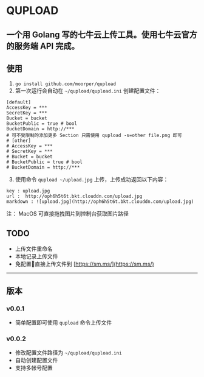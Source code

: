 # QUPLOAD

一个用 Golang 写的七牛云上传工具。使用七牛云官方的服务端 API 完成。
---
## 使用

1. `go install github.com/moorper/qupload`
2. 第一次运行会自动在 `~/qupload/qupload.ini` 创建配置文件：
```
[default]	
AccessKey = ***
SecretKey = ***
Bucket = bucket
BucketPublic = true # bool
BucketDomain = http://***
# 可不受限制的添加更多 Section 只需使用 qupload -s=other file.png 即可
# [other]
# AccessKey = ***
# SecretKey = ***
# Bucket = bucket
# BucketPublic = true # bool
# BucketDomain = http://***
```
3. 使用命令 `qupload ~/upload.jpg` 上传，上传成功返回以下内容：
```
key : upload.jpg
url :  http://oph6h5t6t.bkt.clouddn.com/upload.jpg
markdown : ![upload.jpg](http://oph6h5t6t.bkt.clouddn.com/upload.jpg)
```
注：
MacOS 可直接拖拽图片到控制台获取图片路径

## TODO
* 上传文件重命名
* 本地记录上传文件
* 免配置直接上传文件到 [https://sm.ms/](https://sm.ms/)

---

## 版本
### v0.0.1
* 简单配置即可使用 `qupload` 命令上传文件
### v0.0.2
* 修改配置文件路径为 `~/qupload/qupload.ini`
* 自动创建配置文件
* 支持多帐号配置